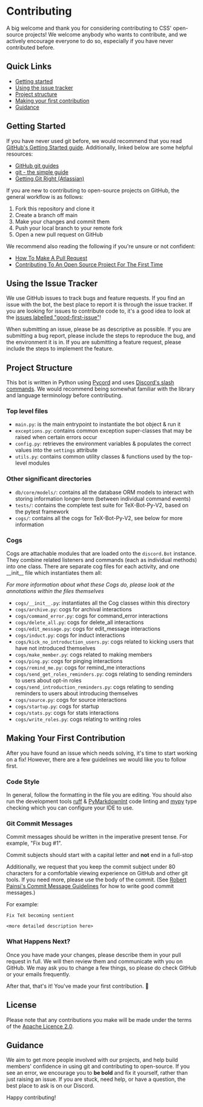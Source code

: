 # Contributing

A big welcome and thank you for considering contributing to CSS' open-source projects! We welcome anybody who wants to contribute, and we actively encourage everyone to do so, especially if you have never contributed before.

## Quick Links

* [Getting started](#Getting-Started)
* [Using the issue tracker](#Using-the-Issue-Tracker)
* [Project structure](#Project-Structure)
* [Making your first contribution](#Making-Your-First-Contribution)
* [Guidance](#Guidance)

## Getting Started

If you have never used git before, we would recommend that you read [GitHub's Getting Started guide](https://guides.github.com/introduction/getting-started-with-git/). Additionally, linked below are some helpful resources:

* [GitHub git guides](https://github.com/git-guides)
* [git - the simple guide](https://rogerdudler.github.io/git-guide/)
* [Getting Git Right (Atlassian)](https://www.atlassian.com/git/)

If you are new to contributing to open-source projects on GitHub,
the general workflow is as follows:

1. Fork this repository and clone it
2. Create a branch off main
3. Make your changes and commit them
4. Push your local branch to your remote fork
5. Open a new pull request on GitHub

We recommend also reading the following if you're unsure or not confident:

* [How To Make A Pull Request](https://makeapullrequest.com/)
* [Contributing To An Open Source Project For The First Time](https://www.firsttimersonly.com/)

## Using the Issue Tracker

We use GitHub issues to track bugs and feature requests. If you find an issue with the bot, the best place to report it is through the issue tracker. If you are looking for issues to contribute code to, it's a good idea to look at the [issues labelled "good-first-issue"](https://github.com/CSSUoB/TeX-Bot-Py-V2/issues?q=is%3Aissue+is%3Aopen+sort%3Aupdated-desc+label%3Agood-first-issue)!

When submitting an issue, please be as descriptive as possible. If you are submitting a bug report, please include the steps to reproduce the bug, and the environment it is in. If you are submitting a feature request, please include the steps to implement the feature.

## Project Structure

This bot is written in Python using [Pycord](https://pycord.dev) and uses [Discord's slash commands](https://support.discord.com/hc/en-gb/articles/1500000368501-Slash-Commands-FAQ). We would recommend being somewhat familiar with the library and language terminology before contributing.

### Top level files

* `main.py`: is the main entrypoint to instantiate the bot object & run it
* `exceptions.py`: contains common exception super-classes that may be raised when certain errors occur
* `config.py`: retrieves the environment variables & populates the correct values into the `settings` attribute
* `utils.py`: contains common utility classes & functions used by the top-level modules

### Other significant directories

* `db/core/models/`: contains all the database ORM models to interact with storing information longer-term (between individual command events)
* `tests/`: contains the complete test suite for TeX-Bot-Py-V2, based on the pytest framework
* `cogs/`: contains all the cogs for TeX-Bot-Py-V2, see below for more information

### Cogs

Cogs are attachable modules that are loaded onto the `discord.Bot` instance. They combine related listeners and commands (each as individual methods) into one class. There are separate cog files for each activity, and one \_\_init\_\_ file which instantiates them all:

<!--- pyml disable-next-line no-emphasis-as-heading-->
*For more information about what these Cogs do, please look at the annotations within the files themselves*

* `cogs/__init__.py`: instantiates all the Cog classes within this directory
* `cogs/archive.py`: cogs for archival interactions
* `cogs/command_error.py`: cogs for command_error interactions
* `cogs/delete_all.py`: cogs for delete_all interactions
* `cogs/edit_message.py`: cogs for edit_message interactions
* `cogs/induct.py`: cogs for induct interactions
* `cogs/kick_no_introduction_users.py`: cogs related to kicking users that have not
introduced themselves
* `cogs/make_member.py`: cogs related to making members
* `cogs/ping.py`: cogs for pinging interactions
* `cogs/remind_me.py`: cogs for remind_me interactions
* `cogs/send_get_roles_reminders.py`: cogs relating to sending reminders to users
about opt-in roles
* `cogs/send_introduction_reminders.py`: cogs relating to sending reminders to users about
introducing themselves
* `cogs/source.py`: cogs for source interactions
* `cogs/startup.py`: cogs for startup
* `cogs/stats.py`: cogs for stats interactions
* `cogs/write_roles.py`: cogs relating to writing roles

## Making Your First Contribution

After you have found an issue which needs solving, it's time to start working on a fix! However, there are a few guidelines we would like you to follow first.

### Code Style

In general, follow the formatting in the file you are editing. You should also run the development tools [ruff](https://ruff.rs) & [PyMarkdownlnt](https://github.com/jackdewinter/pymarkdown) code linting and [mypy](https://www.mypy-lang.org/) type checking which you can configure your IDE to use.

### Git Commit Messages

Commit messages should be written in the imperative present tense. For example, "Fix bug #1".

Commit subjects should start with a capital letter and **not** end in a full-stop

Additionally, we request that you keep the commit subject under 80 characters for a comfortable viewing experience on GitHub and other git tools. If you need more, please use the body of the commit. (See [Robert Painsi's Commit Message Guidelines](https://gist.github.com/robertpainsi/b632364184e70900af4ab688decf6f53) for how to write good commit messages.)

For example:

```none
Fix TeX becoming sentient

<more detailed description here>
```

### What Happens Next?

Once you have made your changes, please describe them in your pull request in full. We will then review them and communicate with you on GitHub. We may ask you to change a few things, so please do check GitHub or your emails frequently.

After that, that's it! You've made your first contribution. 🎉

## License

Please note that any contributions you make will be made under the terms of the [Apache Licence 2.0](https://github.com/CSSUoB/TeX-Bot-Py/blob/main/LICENSE).

## Guidance

We aim to get more people involved with our projects, and help build members' confidence in using git and contributing to open-source. If you see an error, we encourage you to **be bold** and fix it yourself, rather than just raising an issue. If you are stuck, need help, or have a question, the best place to ask is on our Discord.

Happy contributing!
